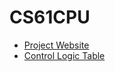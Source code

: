# CS61CPU
- [Project Website](https://cs61c.org/fa22/projects/proj3/)
- [Control Logic Table](https://docs.google.com/spreadsheets/d/1MpPjoMyO6IfQ7lGYa6s5nD_4C4rCeHpGA7NxH7z8l2E/view#gid=0)

